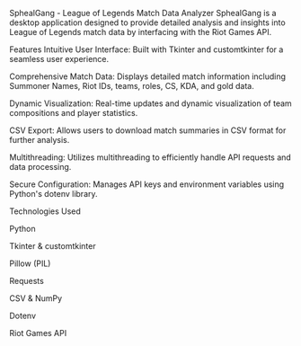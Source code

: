 SphealGang - League of Legends Match Data Analyzer
SphealGang is a desktop application designed to provide detailed analysis and insights into League of Legends match data by interfacing with the Riot Games API.


Features
Intuitive User Interface: Built with Tkinter and customtkinter for a seamless user experience.

Comprehensive Match Data: Displays detailed match information including Summoner Names, Riot IDs, teams, roles, CS, KDA, and gold data.

Dynamic Visualization: Real-time updates and dynamic visualization of team compositions and player statistics.

CSV Export: Allows users to download match summaries in CSV format for further analysis.

Multithreading: Utilizes multithreading to efficiently handle API requests and data processing.

Secure Configuration: Manages API keys and environment variables using Python's dotenv library.



Technologies Used

Python

Tkinter & customtkinter

Pillow (PIL)

Requests

CSV & NumPy

Dotenv

Riot Games API


